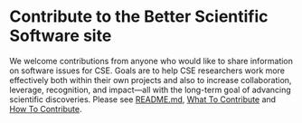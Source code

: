 # Contribute to the Better Scientific Software site

We welcome contributions from anyone who would like to share information on software issues for CSE.  Goals are to help CSE researchers work more effectively both within their own projects and also to increase collaboration, leverage, recognition, and impact—all with the long-term goal of advancing scientific discoveries.  Please see [README.md](../README.md), [What To Contribute](../WhatToContribute.md) and [How To Contribute](../HowToContribute.md).

